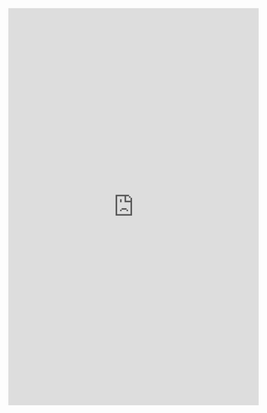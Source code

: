 <iframe src="https://www.kaggle.com/embed/attaullahshafiq/titanicml?kernelSessionId=62551571" height="800" style="margin: 0 auto; width: 100%; max-width: 950px;" frameborder="0" scrolling="auto" title="TitanicML"></iframe>
